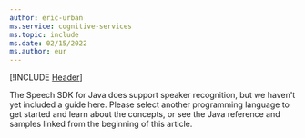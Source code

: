 ```yaml
---
author: eric-urban
ms.service: cognitive-services
ms.topic: include
ms.date: 02/15/2022
ms.author: eur
---
```


[!INCLUDE [Header](../../common/java.md)]

The Speech SDK for Java does support speaker recognition, but we haven't yet included a guide here. Please select another programming language to get started and learn about the concepts, or see the Java reference and samples linked from the beginning of this article. 
